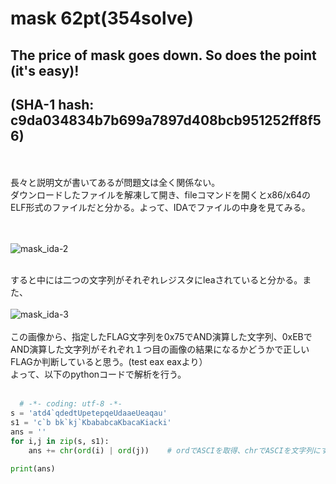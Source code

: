 # mask 62pt(354solve)

## The price of mask goes down. So does the point (it's easy)!

## (SHA-1 hash: c9da034834b7b699a7897d408bcb951252ff8f56)
<br>
<br>
長々と説明文が書いてあるが問題文は全く関係ない。<br>
ダウンロードしたファイルを解凍して開き、fileコマンドを開くとx86/x64のELF形式のファイルだと分かる。よって、IDAでファイルの中身を見てみる。

<br><br>
![mask_ida-2](https://user-images.githubusercontent.com/64737490/82870883-a3fff880-9f6b-11ea-8edf-894bfc787027.jpg)
<br><br>
 
すると中には二つの文字列がそれぞれレジスタにleaされていると分かる。また、
<br><br>
![mask_ida-3](https://user-images.githubusercontent.com/64737490/82871049-e3c6e000-9f6b-11ea-9f71-450319ba0dce.jpg)
<br><br>
  この画像から、指定したFLAG文字列を0x75でAND演算した文字列、0xEBでAND演算した文字列がそれぞれ１つ目の画像の結果になるかどうかで正しいFLAGか判断していると思う。(test eax eaxより）
  <br>
  よって、以下のpythonコードで解析を行う。<br><br>
  
```python
  # -*- coding: utf-8 -*-
s = 'atd4`qdedtUpetepqeUdaaeUeaqau'
s1 = 'c`b bk`kj`KbababcaKbacaKiacki'
ans = ''
for i,j in zip(s, s1):
    ans += chr(ord(i) | ord(j))    # ordでASCIを取得、chrでASCIを文字列にする

print(ans)
```
